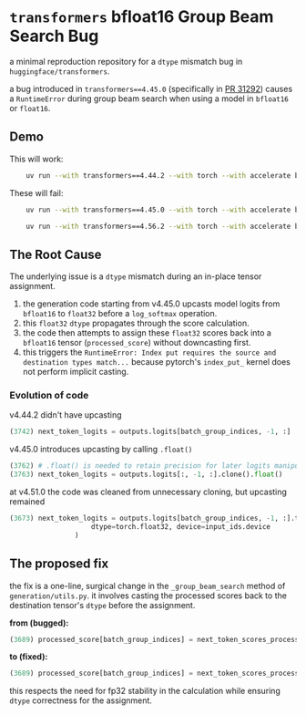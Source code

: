 # `transformers` bfloat16 Group Beam Search Bug

a minimal reproduction repository for a `dtype` mismatch bug in `huggingface/transformers`.

a bug introduced in `transformers==4.45.0` (specifically in [PR 31292](https://github.com/huggingface/transformers/pull/31292)) causes a `RuntimeError` during group beam search when using a model in `bfloat16` or `float16`.


## Demo

This will work:
```bash
    uv run --with transformers==4.44.2 --with torch --with accelerate bfloat-gen.py
```

These will fail:
```bash
    uv run --with transformers==4.45.0 --with torch --with accelerate bfloat-gen.py
```

```bash
    uv run --with transformers==4.56.2 --with torch --with accelerate bfloat-gen.py
```

## The Root Cause

The underlying issue is a `dtype` mismatch during an in-place tensor assignment.

1.  the generation code starting from v4.45.0 upcasts model logits from `bfloat16` to `float32` before a `log_softmax` operation.
2.  this `float32` `dtype` propagates through the score calculation.
3.  the code then attempts to assign these `float32` scores back into a `bfloat16` tensor (`processed_score`) without downcasting first.
4.  this triggers the `RuntimeError: Index put requires the source and destination types match...` because pytorch's `index_put_` kernel does not perform implicit casting.

### Evolution of code
v4.44.2 didn't have upcasting
```py
(3742) next_token_logits = outputs.logits[batch_group_indices, -1, :]
```

v4.45.0 introduces upcasting by calling `.float()`
```py
(3762) # .float() is needed to retain precision for later logits manipulations
(3763) next_token_logits = outputs.logits[:, -1, :].clone().float()
```

at v4.51.0 the code was cleaned from unnecessary cloning, but upcasting remained
```py
(3673) next_token_logits = outputs.logits[batch_group_indices, -1, :].to(
                    dtype=torch.float32, device=input_ids.device
                )
```


## The proposed fix

the fix is a one-line, surgical change in the `_group_beam_search` method of `generation/utils.py`. it involves casting the processed scores back to the destination tensor's `dtype` before the assignment.

**from (bugged):**

```python
(3689) processed_score[batch_group_indices] = next_token_scores_processed
```

**to (fixed):**
```python
(3689) processed_score[batch_group_indices] = next_token_scores_processed.to(processed_score.dtype)
```

this respects the need for fp32 stability in the calculation while ensuring `dtype` correctness for the assignment.
